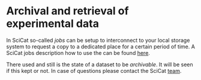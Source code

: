 # Archival and retrieval of experimental data

In SciCat so-called _jobs_ can be setup to interconnect to your local storage system to request a copy to a dedicated place for a certain period of time. A SciCat jobs description how to use the can be found [here]().

There used and still is the state of a dataset to be _archivable_. It will be seen if this kept or not. In case of questions please contact the SciCat [team](../about/index.md).